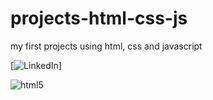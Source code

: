# projects-html-css-js
my first projects using html, css and javascript

[![LinkedIn](https://img2.gratispng.com/20180920/kl/kisspng-javascript-html5-cascading-style-sheets-css3-5ba40e8038ab77.3391088215374782722321.jpg)]

<div>
<img alt="html5" src="https://img2.gratispng.com/20180920/kl/kisspng-javascript-html5-cascading-style-sheets-css3-5ba40e8038ab77.3391088215374782722321.jpg">
</div>  
